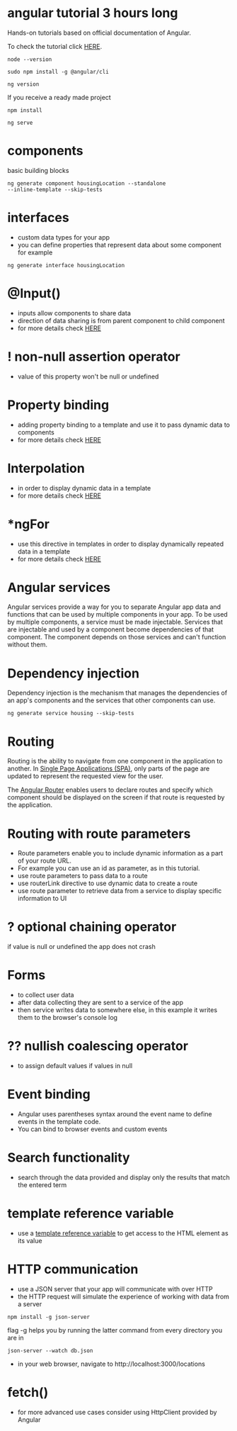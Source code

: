# angular tutorial 3 hours long

Hands-on tutorials based on official documentation of Angular.

To check the tutorial click <a href="https://angular.io/tutorial/first-app">HERE</a>.

<code>node --version</code>

<code>sudo npm install -g @angular/cli</code>

<code>ng version</code>

If you receive a ready made project

<code>npm install</code>

<code>ng serve</code>

# components

basic building blocks

<code>ng generate component housingLocation --standalone --inline-template --skip-tests </code>

# interfaces

- custom data types for your app
- you can define properties that represent data about some component for example

<code>ng generate interface housingLocation</code>

# @Input()

- inputs allow components to share data
- direction of data sharing is from parent component to child component
- for more details check <a href="https://angular.io/guide/inputs-outputs">HERE</a>

# ! non-null assertion operator

- value of this property won't be null or undefined

# Property binding

- adding property binding to a template and use it to pass dynamic data to components
- for more details check <a href="https://angular.io/guide/property-binding">HERE</a>

# Interpolation

- in order to display dynamic data in a template
- for more details check <a href="https://angular.io/guide/interpolation">HERE</a>

# \*ngFor

- use this directive in templates in order to display dynamically repeated data in a template
- for more details check <a href="https://angular.io/guide/built-in-directives#ngFor">HERE</a>

# Angular services

Angular services provide a way for you to separate Angular app data and functions that can be used by multiple components in your app. To be used by multiple components, a service must be made injectable. Services that are injectable and used by a component become dependencies of that component. The component depends on those services and can't function without them.

# Dependency injection

Dependency injection is the mechanism that manages the dependencies of an app's components and the services that other components can use.

<code>ng generate service housing --skip-tests</code>

# Routing

Routing is the ability to navigate from one component in the application to another. In <a href="https://angular.io/guide/router-tutorial#using-angular-routes-in-a-single-page-application">Single Page Applications (SPA)</a>, only parts of the page are updated to represent the requested view for the user.

The <a href="https://angular.io/guide/router-tutorial">Angular Router</a> enables users to declare routes and specify which component should be displayed on the screen if that route is requested by the application.

# Routing with route parameters

- Route parameters enable you to include dynamic information as a part of your route URL.
- For example you can use an id as parameter, as in this tutorial.
- use route parameters to pass data to a route
- use routerLink directive to use dynamic data to create a route
- use route parameter to retrieve data from a service to display specific information to UI

# ? optional chaining operator

if value is null or undefined the app does not crash

# Forms

- to collect user data
- after data collecting they are sent to a service of the app
- then service writes data to somewhere else, in this example it writes them to the browser's console log

# ?? nullish coalescing operator

- to assign default values if values in null

# Event binding

- Angular uses parentheses syntax around the event name to define events in the template code.
- You can bind to browser events and custom events

# Search functionality

- search through the data provided and display only the results that match the entered term

# template reference variable

- use a <a href="https://angular.io/guide/template-reference-variables">template reference variable</a> to get access to the HTML element as its value

# HTTP communication

- use a JSON server that your app will communicate with over HTTP
- the HTTP request will simulate the experience of working with data from a server

<code>npm install -g json-server</code>

flag -g helps you by running the latter command from every directory you are in

<code>json-server --watch db.json</code>

- in your web browser, navigate to http://localhost:3000/locations

# fetch()

- for more advanced use cases consider using HttpClient provided by Angular
